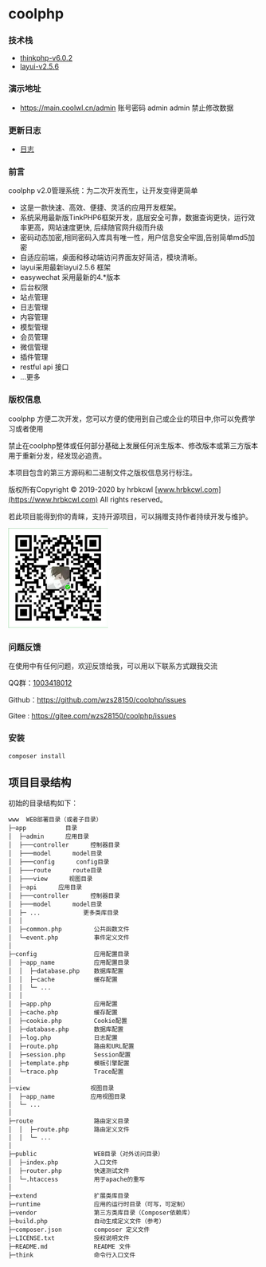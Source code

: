 # coolphp


### 技术栈

+ [thinkphp-v6.0.2](https://github.com/top-think/framework)
+ [layui-v2.5.6](https://github.com/top-think/framework)

### 演示地址

+ https://main.coolwl.cn/admin 账号密码 admin admin 禁止修改数据
 
<!-- + 社区地址 ： https://bbs.coolwl.com/index.php;  -->

### 更新日志
+ [日志](./docs/log.md)

### 前言

coolphp v2.0管理系统：为二次开发而生，让开发变得更简单
 + 这是一款快速、高效、便捷、灵活的应用开发框架。
 + 系统采用最新版TinkPHP6框架开发，底层安全可靠，数据查询更快，运行效率更高，网站速度更快, 后续随官网升级而升级
 + 密码动态加密,相同密码入库具有唯一性，用户信息安全牢固,告别简单md5加密
 + 自适应前端，桌面和移动端访问界面友好简洁，模块清晰。 
 + layui采用最新layui2.5.6 框架
 + easywechat 采用最新的4.*版本
 + 后台权限
 + 站点管理
 + 日志管理
 + 内容管理
 + 模型管理
 + 会员管理
 + 微信管理
 + 插件管理
 + restful api 接口
 + ...更多



<!-- ### 系统快照

【系统 - 安装】

```
composer install
```

【系统 - 首页】

![image](docs/img/index.png)

【系统 - 内容管理】

![image](docs/img/content.png)

【系统 - 会员管理】

![image](docs/img/user.png) -->



### 版权信息

coolphp 方便二次开发，您可以方便的使用到自己或企业的项目中,你可以免费学习或者使用

禁止在coolphp整体或任何部分基础上发展任何派生版本、修改版本或第三方版本用于重新分发，经发现必追责。

本项目包含的第三方源码和二进制文件之版权信息另行标注。

版权所有Copyright © 2019-2020 by hrbkcwl [www.hrbkcwl.com](https://www.hrbkcwl.com) All rights reserved。

若此项目能得到你的青睐，支持开源项目，可以捐赠支持作者持续开发与维护。

<img src="docs/img/pay.jpg" width="200px">

### 问题反馈

在使用中有任何问题，欢迎反馈给我，可以用以下联系方式跟我交流

QQ群：[1003418012](http://wpa.qq.com/msgrd?v=3&uin=1003418012&site=qq&menu=yes)

Github：https://github.com/wzs28150/coolphp/issues

Gitee : https://gitee.com/wzs28150/coolphp/issues

### 安装

```
composer install
```

## 项目目录结构

初始的目录结构如下：

~~~
www  WEB部署目录（或者子目录）
├─app           目录
│  ├─admin      应用目录
│  ├───controller      控制器目录
│  ├───model      model目录
│  ├───config      config目录
│  ├───route      route目录
│  ├───view      视图目录
│  ├─api      应用目录
│  ├───controller      控制器目录
│  ├───model      model目录
│  ├─ ...            更多类库目录
│  │
│  ├─common.php         公共函数文件
│  └─event.php          事件定义文件
│
├─config                应用配置目录
│  ├─app_name           应用配置目录
│  │  ├─database.php    数据库配置
│  │  ├─cache           缓存配置
│  │  └─ ...            
│  │
│  ├─app.php            应用配置
│  ├─cache.php          缓存配置
│  ├─cookie.php         Cookie配置
│  ├─database.php       数据库配置
│  ├─log.php            日志配置
│  ├─route.php          路由和URL配置
│  ├─session.php        Session配置
│  ├─template.php       模板引擎配置
│  └─trace.php          Trace配置
│
├─view                 视图目录
│  ├─app_name          应用视图目录
│  └─ ...   
│
├─route                 路由定义目录
│  │  ├─route.php       路由定义文件
│  │  └─ ...   
│
├─public                WEB目录（对外访问目录）
│  ├─index.php          入口文件
│  ├─router.php         快速测试文件
│  └─.htaccess          用于apache的重写
│
├─extend                扩展类库目录
├─runtime               应用的运行时目录（可写，可定制）
├─vendor                第三方类库目录（Composer依赖库）
├─build.php             自动生成定义文件（参考）
├─composer.json         composer 定义文件
├─LICENSE.txt           授权说明文件
├─README.md             README 文件
├─think                 命令行入口文件




